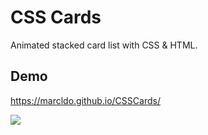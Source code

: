 # CSS Cards
Animated stacked card list with CSS & HTML.

## Demo
https://marcldo.github.io/CSSCards/

![](Demo.gif)
